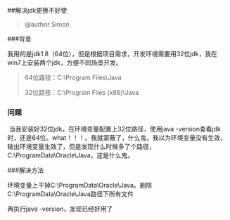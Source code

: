 ##解决jdk更换不好使

> @author Simon

###背景

​	我用的是jdk1.8（64位），但是根据项目需求，开发环境需要用32位jdk，我在win7上安装两个jdk，方便不同场景开发。

> 64位路径：C:\Program Files\Java
>
> 32位路径：C:\Program Files (x86)\Java

### 问题

​	当我安装好32位jdk，在环境变量配置上32位路径，使用java -version查看jdk时，还是64位。what！！！。我就蒙蔽了，什么鬼，我以为环境变量没有生效，输出环境变量生效了，但是发现什么时候多了个路径，C:\ProgramData\Oracle\Java，这是什么鬼。

###解决方法

环境变量上干掉C:\ProgramData\Oracle\Java。删除C:\ProgramData\Oracle\Java路径下所有文件

再执行java -version，发现已经好用了